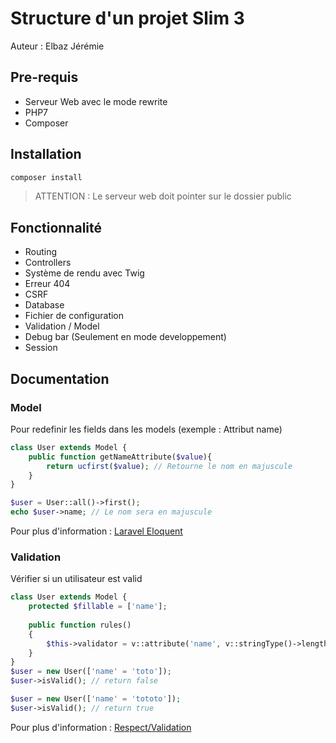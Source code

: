 # Structure d'un projet Slim 3

Auteur : Elbaz Jérémie

## Pre-requis

- Serveur Web avec le mode rewrite
- PHP7
- Composer

## Installation 

```bash
composer install
```

> ATTENTION : Le serveur web doit pointer sur le dossier public

## Fonctionnalité 

- Routing
- Controllers
- Système de rendu avec Twig
- Erreur 404 
- CSRF
- Database
- Fichier de configuration
- Validation / Model
- Debug bar (Seulement en mode developpement)
- Session

## Documentation

### Model
Pour redefinir les fields dans les models (exemple : Attribut name)
```php 
class User extends Model {
    public function getNameAttribute($value){
        return ucfirst($value); // Retourne le nom en majuscule
    }
}

$user = User::all()->first();
echo $user->name; // Le nom sera en majuscule
```

Pour plus d'information : [Laravel Eloquent](https://laravel.com/docs/5.3/eloquent-mutators "Lien de laravel eloquent")

### Validation
Vérifier si un utilisateur est valid 
```php
class User extends Model {
    protected $fillable = ['name'];
    
    public function rules()
    {
        $this->validator = v::attribute('name', v::stringType()->length(6,32));
    }
}    
$user = new User(['name' = 'toto']);
$user->isValid(); // return false

$user = new User(['name' = 'tototo']);
$user->isValid(); // return true
```

Pour plus d'information : [Respect/Validation](https://github.com/Respect/Validation)

